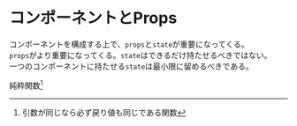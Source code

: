 # コンポーネントとProps
コンポーネントを構成する上で、``props``と``state``が重要になってくる。  
``props``がより重要になってくる。``state``はできるだけ持たせるべきではない。  
一つのコンポーネントに持たせる``state``は最小限に留めるべきである。  

純粋関数[^1]
[^1]: 引数が同じなら必ず戻り値も同じである関数

